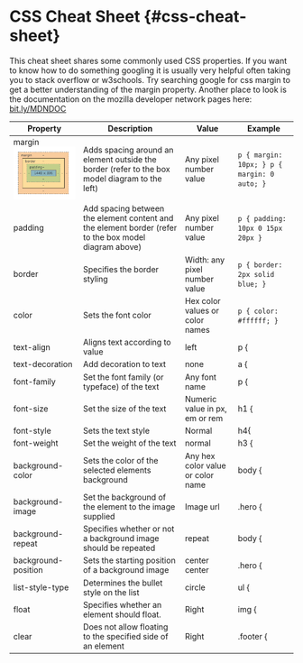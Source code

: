# CSS Cheat Sheet {#css-cheat-sheet}

This cheat sheet shares some commonly used CSS properties. If you want to know how to do something googling it is usually very helpful often taking you to stack overflow or w3schools.  Try searching google for css margin to get a better understanding of the margin property.  Another place to look is the documentation on the mozilla developer network pages here: [bit.ly/MDNDOC](https://www.google.com/url?q=http://bit.ly/MDNDOC&sa=D&ust=1478381675896000&usg=AFQjCNESi-TmaUMe3gxizIbEZhB_sh5TwQ) 

| Property | Description | Value | Example |
| --- | --- | --- | --- |
| margin![Screen Shot 2016-03-26 at 10.45.42 AM.png](images/image07.png) | Adds spacing around an element outside the border (refer to the box model diagram to the left) | Any pixel number value | `p { margin: 10px; } p { margin: 0 auto; }` |
| padding | Add spacing between the element content and the element border (refer to the box model diagram above) | Any pixel number value | `p { padding: 10px 0 15px 20px }` |
| border | Specifies the border styling | Width: any pixel number value | `p { border: 2px solid blue; }` |
| color | Sets the font color | Hex color values or color names | `p { color: #ffffff; }` |
| text-align | Aligns text according to value | left | p { |
| text-decoration | Add decoration to text | none | a { |
| font-family | Set the font family (or typeface) of the text | Any font name | p { |
| font-size | Set the size of the text | Numeric value in px, em or rem | h1 { |
| font-style | Sets the text style | Normal | h4{ |
| font-weight | Set the weight of the text | normal | h3 { |
| background-color | Sets the color of the selected elements background | Any hex color value or color name | body { |
| background-image | Set the background of the element to the image supplied | Image url | .hero { |
| background-repeat | Specifies whether or not a background image should be repeated | repeat | body { |
| background-position | Sets the starting position of a background image | center center | .hero { |
| list-style-type | Determines the bullet style on the list | circle | ul { |
| float | Specifies whether an element should float. | Right | img { |
| clear | Does not allow floating to the specified side of an element | Right | .footer { |